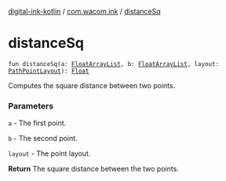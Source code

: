 [digital-ink-kotlin](../index.md) / [com.wacom.ink](index.md) / [distanceSq](./distance-sq.md)

# distanceSq

`fun distanceSq(a: `[`FloatArrayList`](-float-array-list/index.md)`, b: `[`FloatArrayList`](-float-array-list/index.md)`, layout: `[`PathPointLayout`](-path-point-layout/index.md)`): `[`Float`](https://kotlinlang.org/api/latest/jvm/stdlib/kotlin/-float/index.html)

Computes the square distance between two points.

### Parameters

`a` - The first point.

`b` - The second point.

`layout` - The point layout.

**Return**
The square distance between the two points.

